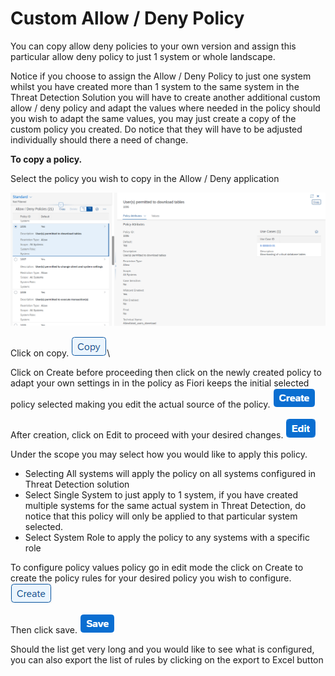 # Custom Allow / Deny Policy

You can copy allow deny policies to your own version and assign this particular allow deny policy to just 1 system or whole landscape.

Notice if you choose to assign the Allow / Deny Policy to just one system whilst you have created more than 1 system to the same system in the Threat Detection Solution you will have to create another additional custom allow / deny policy and adapt the values where needed in the policy should you wish to adapt the same values, you may just create a copy of the custom policy you created. Do notice that they will have to be adjusted individually should there a need of change.



**To copy a policy.**

Select the policy you wish to copy in the Allow / Deny application

![Selecting a policy](<../../.gitbook/assets/image (57).png>)

Click on copy. ![](<../../.gitbook/assets/image (65).png>)\


Click on Create before proceeding then click on the newly created policy to adapt your own settings in in the policy as Fiori keeps the initial selected policy selected making you edit the actual source of the policy. ![](<../../.gitbook/assets/image (38).png>)

After creation, click on Edit to proceed with your desired changes. ![](<../../.gitbook/assets/image (54).png>)

Under the scope you may select how you would like to apply this policy.

* Selecting All systems will apply the policy on all systems configured in Threat Detection solution
* Select Single System to just apply to 1 system, if you have created multiple systems for the same actual system in Threat Detection, do notice that this policy will only be applied to that particular system selected.
* Select System Role to apply the policy to any systems with a specific role



To configure policy values policy go in edit mode the click on Create to create the policy rules for your desired policy you wish to configure. ![](<../../.gitbook/assets/image (66).png>)

Then click save. ![](<../../.gitbook/assets/image (72).png>)

Should the list get very long and you would like to see what is configured, you can also export the list of rules by clicking on the export to Excel button
